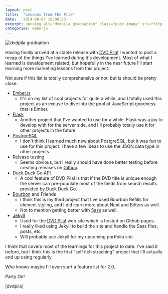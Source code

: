 ```yaml
---
layout: post
title:  "Lessons from the Pile"
date:   2014-08-07 10:08:53
excerpt: <p><img alt="dvdpila graduation" class="post-image" src="http://www.thehoick.com/images/mortar_board.png"/></p>
categories: emberjs
---
```

<div class="post-inner">

<p><img alt="dvdpila graduation" class="post-image" src="http://www.thehoick.com/images/mortar_board.png" /></p>

<p>Having finally arrived at a stable release with <a href="http://dvdpila.thehoick.com" rel="nofollow">DVD Pila!</a> I wanted to post a recap of the things I've learned during it's development.  Most of what I learned is development related, but hopefully in the near future I'll start learning more marketing lessons from this project.</p>

<p>Not sure if this list is totally comprehensive or not, but is should be pretty close:</p>

<ul>
<li><a href="http://emberjs.com/" rel="nofollow">Ember.js</a>

<ul>
<li>It's on my list of cool projects for quite a while, and I totally used this project as an excuse to dive into the pool of JavaScript goodness that is Ember.</li>
</ul></li>
<li><a href="http://flask.pocoo.org/" rel="nofollow">Flask</a>

<ul>
<li>Another project that I've wanted to use for a while.  Flask was a joy to develop with for the server side, and I'll probably totally use it for other projects in the future.</li>
</ul></li>
<li><a href="http://www.postgresql.org/" rel="nofollow">PostgreSQL</a>

<ul>
<li>I don't think I learned much new about PostgreSQL, but it was fun to use for this project.  I have a few ideas to use the JSON data type in other projects.</li>
</ul></li>
<li>Release testing

<ul>
<li>Seems obvious, but I really should have done better testing before creating releases on <a href="https://github.com/asommer70/dvdpila/releases" rel="nofollow">Github</a>.</li>
</ul></li>
<li><a href="https://duckduckgo.com/api" rel="nofollow">Duck Duck Go API</a>

<ul>
<li>A cool feature of DVD Pila! is that if the DVD title is unique enough the server can pre-populate most of the fields from search results provided by Duck Duck Go.</li>
</ul></li>
<li><a href="http://bourbon.io/" rel="nofollow">Bourbon</a> and Friends

<ul>
<li>I think this is my third project that I've used Bourbon Refills for element styling, and I did learn more about Neat and Bitters as well.</li>
<li> Not to mention getting better with <a href="http://sass-lang.com/" rel="nofollow">Sass</a> as well.</li>
</ul></li>
<li><a href="http://jekyllrb.com/" rel="nofollow">Jekyll</a>

<ul>
<li>Used for the <a href="http://dvdpila.thehoick.com" rel="nofollow">DVD Pila!</a> web site which is hosted on Github pages.</li>
<li>I really liked using Jekyll to build the site and handle the Sass files, posts, etc.</li>
<li>Will probably use Jekyll for my upcoming portfolio site.</li>
</ul></li>
</ul>

<p>I think that covers most of the learnings for this project to date.  I've said it before, but I think this is the first "self itch straching" project that I'll actually end up using regularly.  </p>

<p>Who knows maybe I'll even start a feature list for 2.0...</p>

<p>Party On!</p>

<p>[dvdpila]</p>
</div>
